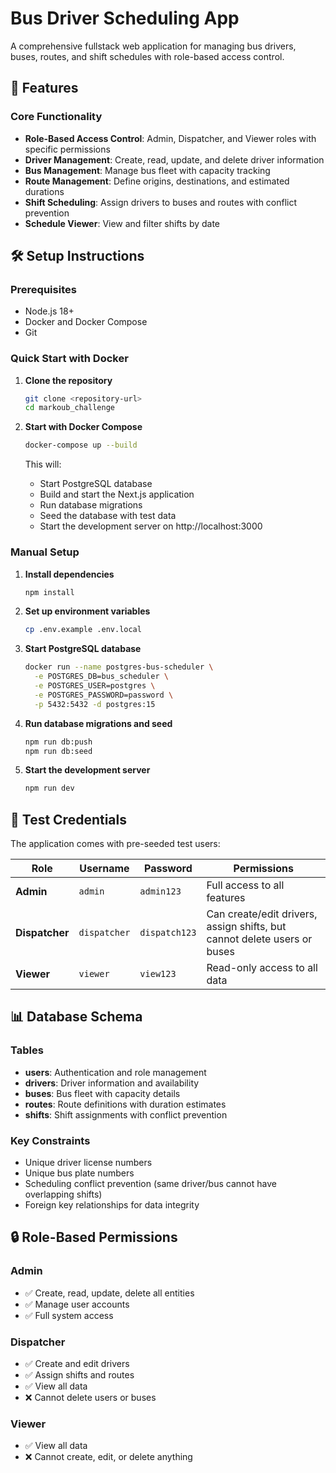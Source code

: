 # Bus Driver Scheduling App

A comprehensive fullstack web application for managing bus drivers, buses, routes, and shift schedules with role-based access control.

## 🚀 Features

### Core Functionality
- **Role-Based Access Control**: Admin, Dispatcher, and Viewer roles with specific permissions
- **Driver Management**: Create, read, update, and delete driver information
- **Bus Management**: Manage bus fleet with capacity tracking
- **Route Management**: Define origins, destinations, and estimated durations
- **Shift Scheduling**: Assign drivers to buses and routes with conflict prevention
- **Schedule Viewer**: View and filter shifts by date






## 🛠️ Setup Instructions

### Prerequisites
- Node.js 18+ 
- Docker and Docker Compose
- Git

### Quick Start with Docker

1. **Clone the repository**
   ```bash
   git clone <repository-url>
   cd markoub_challenge
   ```

2. **Start with Docker Compose**
   ```bash
   docker-compose up --build
   ```

   This will:
   - Start PostgreSQL database
   - Build and start the Next.js application
   - Run database migrations
   - Seed the database with test data
   - Start the development server on http://localhost:3000

### Manual Setup

1. **Install dependencies**
   ```bash
   npm install
   ```

2. **Set up environment variables**
   ```bash
   cp .env.example .env.local
   ```

3. **Start PostgreSQL database**
   ```bash
   docker run --name postgres-bus-scheduler \
     -e POSTGRES_DB=bus_scheduler \
     -e POSTGRES_USER=postgres \
     -e POSTGRES_PASSWORD=password \
     -p 5432:5432 -d postgres:15
   ```

4. **Run database migrations and seed**
   ```bash
   npm run db:push
   npm run db:seed
   ```

5. **Start the development server**
   ```bash
   npm run dev
   ```

## 🔐 Test Credentials

The application comes with pre-seeded test users:

| Role | Username | Password | Permissions |
|------|----------|----------|-------------|
| **Admin** | `admin` | `admin123` | Full access to all features |
| **Dispatcher** | `dispatcher` | `dispatch123` | Can create/edit drivers, assign shifts, but cannot delete users or buses |
| **Viewer** | `viewer` | `view123` | Read-only access to all data |

## 📊 Database Schema

### Tables
- **users**: Authentication and role management
- **drivers**: Driver information and availability
- **buses**: Bus fleet with capacity details
- **routes**: Route definitions with duration estimates
- **shifts**: Shift assignments with conflict prevention

### Key Constraints
- Unique driver license numbers
- Unique bus plate numbers
- Scheduling conflict prevention (same driver/bus cannot have overlapping shifts)
- Foreign key relationships for data integrity

## 🔒 Role-Based Permissions

### Admin
- ✅ Create, read, update, delete all entities
- ✅ Manage user accounts
- ✅ Full system access

### Dispatcher
- ✅ Create and edit drivers
- ✅ Assign shifts and routes
- ✅ View all data
- ❌ Cannot delete users or buses

### Viewer
- ✅ View all data
- ❌ Cannot create, edit, or delete anything

